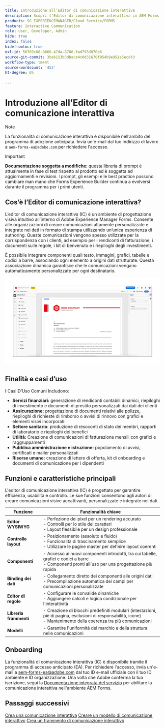 ```yaml
---
title: Introduzione all’Editor di comunicazione interattiva
description: Scopri l’Editor di comunicazione interattiva in AEM Forms. Scopri le funzioni chiave, i passaggi di onboarding e i casi d’uso reali per creare comunicazioni dinamiche e personalizzate.
products: SG_EXPERIENCEMANAGER/Cloud Service/FORMS
feature: Interactive Communication
role: User, Developer, Admin
hide: true
index: false
hidefromtoc: true
exl-id: 50709c68-8666-47da-8788-fad793d870e6
source-git-commit: 3bab153b3dbace4c0d31670f954b9e952a5ecd43
workflow-type: tm+mt
source-wordcount: '453'
ht-degree: 6%

---
```


# Introduzione all’Editor di comunicazione interattiva

>[!NOTE]
>
> La funzionalità di comunicazione interattiva è disponibile nell’ambito del programma di adozione anticipata. Invia un&#39;e-mail dal tuo indirizzo di lavoro a `aem-forms-ea@adobe.com` per richiedere l&#39;accesso.

>[!IMPORTANT]
>
> **Documentazione soggetta a modifiche**: questa libreria di prompt è attualmente in fase di test rispetto al prodotto ed è soggetta ad aggiornamenti e revisioni. I prompt, gli esempi e le best practice possono cambiare man mano che Forms Experience Builder continua a evolversi durante il programma per i primi utenti.

## Cos’è l’Editor di comunicazione interattiva?

L’editor di comunicazione interattiva (IC) è un ambiente di progettazione visiva intuitivo all’interno di Adobe Experience Manager Forms. Consente alle organizzazioni di creare comunicazioni altamente personalizzate e integrate nei dati in formato di stampa utilizzando un’unica esperienza di authoring. Queste comunicazioni vengono spesso utilizzate per la corrispondenza con i clienti, ad esempio per i rendiconti di fatturazione, i documenti sulle regole, i kit di benvenuto e i riepiloghi degli investimenti.

È possibile integrare componenti quali testo, immagini, grafici, tabelle e codici a barre, associando ogni elemento a origini dati strutturate. Questa associazione dinamica garantisce che le comunicazioni vengano automaticamente personalizzate per ogni destinatario.

![Trova documento IC](/help/forms/interactive-communication/assets/introimg.png)

## Finalità e casi d’uso

I Casi D’Uso Comuni Includono:

* **Servizi finanziari:** generazione di rendiconti contabili dinamici, riepiloghi di investimento e documenti di prestito personalizzati dai dati dei clienti
* **Assicurazione:** progettazione di documenti relativi alle polizze, riepiloghi di richieste di rimborso o avvisi di rinnovo con grafici e elementi visivi incorporati
* **Settore sanitario:** produzione di resoconti di stato dei membri, rapporti di laboratorio e riepiloghi dei benefici
* **Utilità:** Creazione di comunicazioni di fatturazione mensili con grafici e raggruppamenti
* **Pubblica amministrazione e istruzione:** popolamento di avvisi, certificati e mailer personalizzati
* **Risorse umane:** creazione di lettere di offerta, kit di onboarding e documenti di comunicazione per i dipendenti

## Funzioni e caratteristiche principali

L&#39;editor di comunicazione interattiva (IC) è progettato per garantire efficienza, usabilità e controllo. Le sue funzioni consentono agli autori di creare comunicazioni visive accattivanti, personalizzate e integrate nei dati.

| **Funzione** | **Funzionalità chiave** |
|--------------------------------------|---------------------------------------------------------------------------------------|
| **Editor WYSIWYG** | - Perfezione dei pixel per un rendering accurato <br> - Controlli per lo stile dei caratteri <br> - Layout flessibile per un design professionale |
| **Controllo layout** | - Posizionamento (assoluto e fluido) <br> - Funzionalità di trascinamento semplice <br> - Utilizzare le pagine master per definire layout coerenti |
| **Componenti** | - Accesso ai nuovi componenti introdotti, tra cui tabelle, grafici e codici a barre <br> - Componenti pronti all&#39;uso per una progettazione più rapida |
| **Binding dei dati** | - Collegamento diretto dei componenti alle origini dati <br> - Precompilazione automatica dei campi per comunicazioni personalizzate |
| **Editor di regole** | - Configurare le convalide dinamiche <br> - Aggiungere calcoli e logica condizionale per l&#39;interattività |
| **Libreria frammenti** | - Creazione di blocchi predefiniti modulari (intestazioni, piè di pagina, esclusioni di responsabilità, icone) <br> - Mantenimento della coerenza tra più comunicazioni |
| **Modelli** | - Garantire l&#39;uniformità del marchio e della struttura nelle comunicazioni |

## Onboarding

La funzionalità di comunicazione interattiva (IC) è disponibile tramite il programma di accesso anticipato (EA). Per richiedere l&#39;accesso, invia un&#39;e-mail a [aem-forms-ea@adobe.com](mailto:aem-forms-ea@adobe.com) dal tuo ID e-mail ufficiale con il tuo ID ambiente e ID organizzazione. Una volta che Adobe conferma la tua iscrizione, segui la [Documentazione integrata del servizio](/help/forms/setup-forms-cloud-service.md) per abilitare la comunicazione interattiva nell&#39;ambiente AEM Forms.

## Passaggi successivi

[Crea una comunicazione interattiva](/help/forms/interactive-communication/create-interactive-communication.md)
[Creare un modello di comunicazione interattivo](/help/forms/interactive-communication/create-interactive-communication-template.md)
[Crea un frammento di comunicazione interattivo](/help/forms/interactive-communication/create-interactive-communication-fragment.md)

<!-- 
## Where to Find IC Documentation, Samples, and Tutorials

Whether you're just getting started or looking to build complex communications, Adobe offers extensive learning resources:
[Note: we'll add resources afterwards, below is just the format]

* Official Documentation:

[Create your first interactive communication]()
AEM Forms Interactive Communication Guide

* Tutorials & Videos:
Visit Adobe Experience League and explore the "Forms" section for step-by-step videos and use-case-based tutorials.
-->
